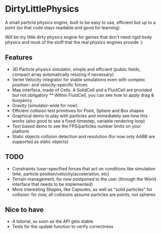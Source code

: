 DirtyLittlePhysics
==================

A small particle physics engine, built to be easy to use, efficient but up to a point (so that code stays readable and good for learning).

Will be my little dirty physics engine for games that don't need rigid body physics and most of the stuff that the real physics engines provide :)

## Features

* 3D Particle physics simulator, simple and efficient (public fields, compact array automatically resizing if necessary)
* Verlet Velocity integrator for stable simulations even with complex position- and velocity-specific forces
* Map interface, made of Cells. A SolidCell and a FluidCell are provided but not obligatory
** Within FluidCell, you can see how to apply drag & buoyancy
* Gravity (simulator-wide for now)
* Efficient collision test primitives for Point, Sphere and Box shapes
* Graphical demo to play with particles and immediately see how this works (also good to see a fixed-timestep, variable rendering loop)
* Text based demo to see the FPS/particles number limits on your platform
* Static objects collision detection and resolution (for now only AABB are supported as static objects)

## TODO

* Constraints (user-specified forces that act on conditions like simulation time, particle position/velocity/acceleration, etc)
* Terrain management, for now postponed to the user (through the World interface that needs to be implemented)
* More interesting Shapes, like Capsules, as well as "solid particles" for collision: for now, all collisions assume particles are points, not spheres

## Nice to have

* A tutorial, as soon as the API gets stable
* Tests for the update function to verify correctness
